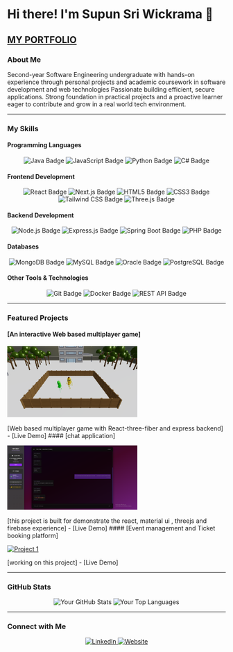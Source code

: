 

# Hi there! I'm Supun Sri Wickrama 👋
  <a href="https://supun-sri.netlify.app/"> MY PORTFOLIO </a>
---

### About Me

Second-year Software Engineering undergraduate with
hands-on experience through personal projects and
academic coursework in software development and web
technologies Passionate building efficient, secure
applications. Strong foundation in practical
projects and a proactive learner eager to contribute and
grow in a real world tech environment.

---

### My Skills

#### Programming Languages
<p align="center">
  <img src="https://img.shields.io/badge/Java-007396?style=for-the-badge&logo=java&logoColor=white" alt="Java Badge" />
  <img src="https://img.shields.io/badge/JavaScript-F7DF1E?style=for-the-badge&logo=javascript&logoColor=black" alt="JavaScript Badge" />
  <img src="https://img.shields.io/badge/Python-3776AB?style=for-the-badge&logo=python&logoColor=white" alt="Python Badge" />
  <img src="https://img.shields.io/badge/C%23-239120?style=for-the-badge&logo=c-sharp&logoColor=white" alt="C# Badge" />
</p>

#### Frontend Development
<p align="center">
  <img src="https://img.shields.io/badge/React-61DAFB?style=for-the-badge&logo=react&logoColor=black" alt="React Badge" />
  <img src="https://img.shields.io/badge/Next.js-000000?style=for-the-badge&logo=next.js&logoColor=white" alt="Next.js Badge" />
  <img src="https://img.shields.io/badge/HTML5-E34F26?style=for-the-badge&logo=html5&logoColor=white" alt="HTML5 Badge" />
  <img src="https://img.shields.io/badge/CSS3-1572B6?style=for-the-badge&logo=css3&logoColor=white" alt="CSS3 Badge" />
  <img src="https://img.shields.io/badge/Tailwind_CSS-38B2AC?style=for-the-badge&logo=tailwind-css&logoColor=white" alt="Tailwind CSS Badge" />
  <img src="https://img.shields.io/badge/Three.js-000000?style=for-the-badge&logo=three.js&logoColor=white" alt="Three.js Badge" />
</p>

#### Backend Development
<p align="center">
  <img src="https://img.shields.io/badge/Node.js-339933?style=for-the-badge&logo=node.js&logoColor=white" alt="Node.js Badge" />
  <img src="https://img.shields.io/badge/Express.js-000000?style=for-the-badge&logo=express&logoColor=white" alt="Express.js Badge" />
  <img src="https://img.shields.io/badge/Spring_Boot-6DB33F?style=for-the-badge&logo=springboot&logoColor=white" alt="Spring Boot Badge" />
  <img src="https://img.shields.io/badge/PHP-777BB4?style=for-the-badge&logo=php&logoColor=white" alt="PHP Badge" />
</p>

#### Databases
<p align="center">
  <img src="https://img.shields.io/badge/MongoDB-47A248?style=for-the-badge&logo=mongodb&logoColor=white" alt="MongoDB Badge" />
  <img src="https://img.shields.io/badge/MySQL-4479A1?style=for-the-badge&logo=mysql&logoColor=white" alt="MySQL Badge" />
  <img src="https://img.shields.io/badge/Oracle-F80000?style=for-the-badge&logo=oracle&logoColor=white" alt="Oracle Badge" />
  <img src="https://img.shields.io/badge/PostgreSQL-336791?style=for-the-badge&logo=postgresql&logoColor=white" alt="PostgreSQL Badge" />
</p>

#### Other Tools & Technologies
<p align="center">
  <img src="https://img.shields.io/badge/Git-F05032?style=for-the-badge&logo=git&logoColor=white" alt="Git Badge" />
  <img src="https://img.shields.io/badge/Docker-2496ED?style=for-the-badge&logo=docker&logoColor=white" alt="Docker Badge" />
  <img src="https://img.shields.io/badge/REST_API-005C9D?style=for-the-badge&logo=rest-api&logoColor=white" alt="REST API Badge" />
</p>

---

### Featured Projects

#### [An interactive Web based multiplayer game]
<p align="left">
  <a href="multiplayer-with-chat.netlify.app">
    <img src="https://github.com/Supun-Sri/Web-Based-Multiplayer-game-with-react-three-fiber-and-express-backend/blob/main/%7B534BCCFE-4D57-4347-AD43-44AFB784E7D1%7D.png?raw=true" alt="Project 1" width="300" />
  </a>
</p>
[Web based multiplayer game with React-three-fiber and express backend]
- [Live Demo]
#### [chat application]
<p align="left">
  <a href="">
    <img src="https://github.com/Supun-Sri/A-discussion-chat-application-made-with-react-material-ui-and-threejs-frontend-and-firebase/blob/main/%7B1090785D-6626-4B31-B5A4-8D4A7DE47F5C%7D.png?raw=true" alt="Project 1" width="300" />
  </a>
</p>
[this project is built for demonstrate the react, material ui , threejs and firebase experience]
- [Live Demo]
#### [Event management and Ticket booking platform]
<p align="left">
  <a href="multiplayer-with-chat.netlify.app">
    <img src="" alt="Project 1" width="300" />
  </a>
</p>
[working on this project]
- [Live Demo]


---

### GitHub Stats

<p align="center">
  <img src="https://github-readme-stats.vercel.app/api?username=Supun-Sri&show_icons=true&theme=radical" alt="Your GitHub Stats" />
  <img src="https://github-readme-stats.vercel.app/api/top-langs/?username=Supun-sri&layout=compact&theme=radical" alt="Your Top Languages" />
</p>

---

### Connect with Me

<p align="center">
  <a href="https://www.linkedin.com/in/supun-sri-wickrama-0ba82b297/">
    <img src="https://img.shields.io/badge/-LinkedIn-0077B5?style=flat&logo=linkedin&logoColor=white" alt="LinkedIn" />
  </a>
  <a href="https://supun-sri.netlify.app/">
    <img src="https://img.shields.io/badge/-Website-blue?style=flat&logo=google-chrome&logoColor=white" alt="Website" />
  </a>
</p>
